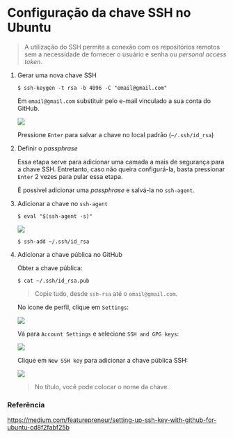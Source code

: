 # Configuração da chave SSH no Ubuntu

> A utilização do SSH permite a conexão com os repositórios remotos sem a necessidade de fornecer o usuário e senha ou _personal access token_.

1. Gerar uma nova chave SSH

   ```shell
   $ ssh-keygen -t rsa -b 4096 -C "email@gmail.com"
   ```

   Em `email@gmail.com` substituir pelo e-mail vinculado a sua conta do GitHub.

   ![](https://miro.medium.com/v2/resize:fit:640/format:webp/1*B0L-m6FRNOlCsR4o8omdFw.png)

   Pressione `Enter` para salvar a chave no local padrão (`~/.ssh/id_rsa`)

2. Definir o _passphrase_

   Essa etapa serve para adicionar uma camada a mais de segurança para a chave SSH. Entretanto, caso não queira configurá-la, basta pressionar `Enter` 2 vezes para pular essa etapa.

   É possível adicionar uma _passphrase_ e salvá-la no `ssh-agent`.

3. Adicionar a chave no `ssh-agent`

   ```shell
   $ eval "$(ssh-agent -s)"
   ```

   ![](https://miro.medium.com/v2/resize:fit:538/format:webp/1*GUyYH2oKK_MyNevRkYfGBA.jpeg)

   ```shell
   $ ssh-add ~/.ssh/id_rsa
   ```

4. Adicionar a chave pública no GitHub

   Obter a chave pública:

   ```shell
   $ cat ~/.ssh/id_rsa.pub
   ```

   > Copie tudo, desde `ssh-rsa` até o `email@gmail.com`.

   No ícone de perfil, clique em `Settings`:

   ![](https://miro.medium.com/v2/resize:fit:382/format:webp/1*NQ8VG7bsyiqYko7Twdb9Eg.png)

   Vá para `Account Settings` e selecione `SSH and GPG keys`:

   ![](https://miro.medium.com/v2/resize:fit:460/format:webp/1*krRRirJRNKgLDBxUrjrWbw.png)

   Clique em `New SSH key` para adicionar a chave pública SSH:

   ![](https://miro.medium.com/v2/resize:fit:300/format:webp/1*vaklwjV0px15IXEuaTRoRw.png)

   > No título, você pode colocar o nome da chave.

### **Referência**

https://medium.com/featurepreneur/setting-up-ssh-key-with-github-for-ubuntu-cd8f2fabf25b
